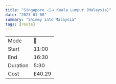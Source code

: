 ```yaml
---
title: "Singapore -🚌🡢 Kuala Lumpur (Malaysia)"
date: "2023-01-08"
summary: "Shimmy into Malaysia"
tags: [route]
---
```


|  |   |
|---|---|
| Mode | 🚌  |
| Start | 11:00  |
| End | 16:30  |
| Duration | 5:30 |
| Cost | £40.29 |